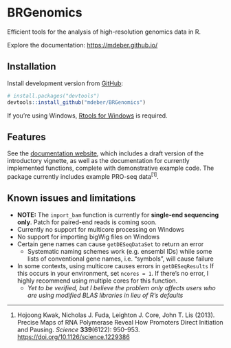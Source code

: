 
<!-- README.md is generated from README.Rmd. Please edit that file -->

# BRGenomics

<!-- badges: start -->

<!-- badges: end -->

Efficient tools for the analysis of high-resolution genomics data in R.

Explore the documentation: <https://mdeber.github.io/>

## Installation

Install development version from
[GitHub](https://github.com/mdeber/BRGenomics):

``` r
# install.packages("devtools")
devtools::install_github("mdeber/BRGenomics")
```

If you’re using Windows, [Rtools for
Windows](https://cran.rstudio.com/bin/windows/Rtools/) is required.

## Features

See the [documentation website](https://mdeber.github.io/), which
includes a draft version of the introductory vignette, as well as the
documentation for currently implemented functions, complete with
demonstrative example code. The package currently includes example
PRO-seq data<sup>\[1\]</sup>.

## Known issues and limitations

  - **NOTE:** The `import_bam` function is currently for **single-end
    sequencing only**. Patch for paired-end reads is coming soon.
  - Currently no support for multicore processing on Windows
  - No support for importing bigWig files on Windows
  - Certain gene names can cause `getDESeqDataSet` to return an error
      - Systematic naming schemes work (e.g. ensembl IDs) while some
        lists of conventional gene names, i.e. “symbols”, will cause
        failure
  - In some contexts, using multicore causes errors in `getDESeqResults`
    If this occurs in your environment, set `ncores = 1`. If there’s no
    error, I highly recommend using multiple cores for this function.
      - *Yet to be verified, but I believe the problem only affects
        users who are using modified BLAS libraries in lieu of R’s
        defaults*

-----

1.  Hojoong Kwak, Nicholas J. Fuda, Leighton J. Core, John T. Lis
    (2013). Precise Maps of RNA Polymerase Reveal How Promoters Direct
    Initiation and Pausing. *Science* **339**(6122): 950–953.
    <https://doi.org/10.1126/science.1229386>
